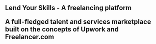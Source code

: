 <h2> Lend Your Skills - A freelancing platform

A full-fledged talent and services marketplace built on the concepts of Upwork and Freelancer.com
